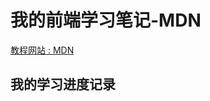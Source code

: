 # 我的前端学习笔记-MDN
[教程网站 : MDN](https://developer.mozilla.org/zh-CN/docs/Learn/Getting_started_with_the_web/HTML_basics)
## 我的学习进度记录
